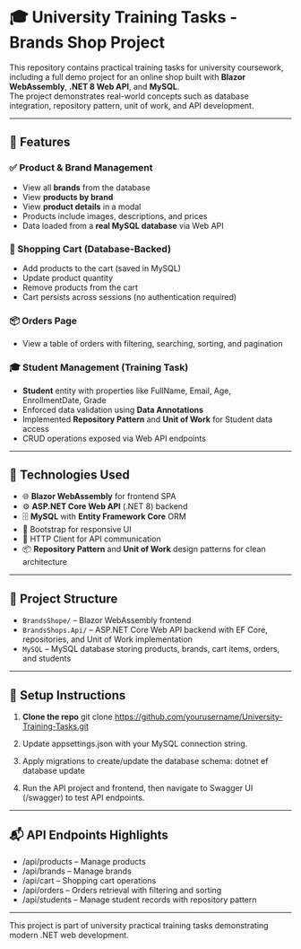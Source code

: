 # 🎓 University Training Tasks - Brands Shop Project

This repository contains practical training tasks for university coursework, including a full demo project for an online shop built with **Blazor WebAssembly**, **.NET 8 Web API**, and **MySQL**.  
The project demonstrates real-world concepts such as database integration, repository pattern, unit of work, and API development.

---

## 🚀 Features

### ✅ Product & Brand Management
- View all **brands** from the database
- View **products by brand**
- View **product details** in a modal
- Products include images, descriptions, and prices
- Data loaded from a **real MySQL database** via Web API

### 🛒 Shopping Cart (Database-Backed)
- Add products to the cart (saved in MySQL)
- Update product quantity
- Remove products from the cart
- Cart persists across sessions (no authentication required)

### 📦 Orders Page
- View a table of orders with filtering, searching, sorting, and pagination

### 🎓 Student Management (Training Task)
- **Student** entity with properties like FullName, Email, Age, EnrollmentDate, Grade
- Enforced data validation using **Data Annotations**
- Implemented **Repository Pattern** and **Unit of Work** for Student data access
- CRUD operations exposed via Web API endpoints

---

## 🧱 Technologies Used

- 🌐 **Blazor WebAssembly** for frontend SPA
- ⚙️ **ASP.NET Core Web API** (.NET 8) backend
- 🗄️ **MySQL** with **Entity Framework Core** ORM
- 🎨 Bootstrap for responsive UI
- 🔌 HTTP Client for API communication
- 📦 **Repository Pattern** and **Unit of Work** design patterns for clean architecture

---

## 📁 Project Structure

- `BrandsShope/` – Blazor WebAssembly frontend
- `BrandsShops.Api/` – ASP.NET Core Web API backend with EF Core, repositories, and Unit of Work implementation
- `MySQL` – MySQL database storing products, brands, cart items, orders, and students

---

## 🔧 Setup Instructions

1. **Clone the repo**
   git clone https://github.com/yourusername/University-Training-Tasks.git

2. Update appsettings.json with your MySQL connection string.

3. Apply migrations to create/update the database schema:
   dotnet ef database update

4. Run the API project and frontend, then navigate to Swagger UI (/swagger) to test API endpoints.

---

## 📬 API Endpoints Highlights

- /api/products – Manage products
- /api/brands – Manage brands
- /api/cart – Shopping cart operations
- /api/orders – Orders retrieval with filtering and sorting
- /api/students – Manage student records with repository pattern

---

This project is part of university practical training tasks demonstrating modern .NET web development.


